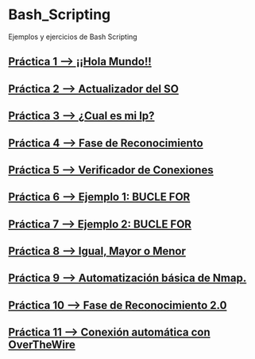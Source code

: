 # Bash_Scripting

Ejemplos y ejercicios de Bash Scripting

## [Práctica 1 --> ¡¡Hola Mundo!!](https://github.com/TerritorioHacker/Bash_Scripting/blob/main/Pr%C3%A1ctica_1_Hola-Mundo.sh)    
## [Práctica 2 --> Actualizador del SO](https://github.com/TerritorioHacker/Bash_Scripting/blob/main/Pr%C3%A1ctica_2_Actualizar-todo-el-sistema.sh)
## [Práctica 3 --> ¿Cual es mi Ip?](https://github.com/TerritorioHacker/Bash_Scripting/blob/main/Pr%C3%A1ctica_3_Cual-es-mi-IP.sh)
## [Práctica 4 --> Fase de Reconocimiento](https://github.com/TerritorioHacker/Bash_Scripting/blob/main/Pr%C3%A1ctica_4_Fase-de-Reconocimiento.sh)
## [Práctica 5 --> Verificador de Conexiones](https://github.com/TerritorioHacker/Bash_Scripting/blob/main/Pr%C3%A1ctica_5_Verificador-de-Conexiones.sh)
## [Práctica 6 --> Ejemplo 1: BUCLE FOR](https://github.com/TerritorioHacker/Bash_Scripting/blob/main/Pr%C3%A1ctica_6_Bucle-For.sh)
## [Práctica 7 --> Ejemplo 2: BUCLE FOR](https://github.com/TerritorioHacker/Bash_Scripting/blob/main/Pr%C3%A1ctica_7_Bucle-For-2.sh)
## [Práctica 8 --> Igual, Mayor o Menor](https://github.com/TerritorioHacker/Bash_Scripting/blob/main/Pr%C3%A1ctica_8_Igual-Mayor-Menor.sh)
## [Práctica 9 --> Automatización básica de Nmap.](https://github.com/TerritorioHacker/Bash_Scripting/blob/main/Pr%C3%A1ctica_9_autoNmap.sh)
## [Práctica 10 --> Fase de Reconocimiento 2.0](https://github.com/TerritorioHacker/Bash_Scripting/blob/main/Pr%C3%A1ctica_10_Fase-de-reconocimiento-2.sh)
## [Práctica 11 --> Conexión automática con OverTheWire](https://github.com/TerritorioHacker/Bash_Scripting/blob/main/Pr%C3%A1ctica_10_Fase-de-reconocimiento-2.sh)

